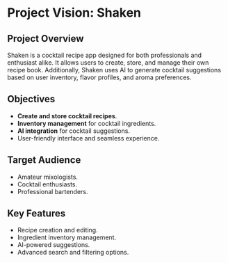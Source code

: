 # Project Vision: Shaken

## Project Overview
Shaken is a cocktail recipe app designed for both professionals and enthusiast alike. It allows users to create, store, and manage their own recipe book. Additionally, Shaken uses AI to generate cocktail suggestions based on user inventory, flavor profiles, and aroma preferences.

## Objectives
- **Create and store cocktail recipes**.
- **Inventory management** for cocktail ingredients.
- **AI integration** for cocktail suggestions.
- User-friendly interface and seamless experience.

## Target Audience
- Amateur mixologists.
- Cocktail enthusiasts.
- Professional bartenders.

## Key Features
- Recipe creation and editing.
- Ingredient inventory management.
- AI-powered suggestions.
- Advanced search and filtering options.

<!--stackedit_data:
eyJoaXN0b3J5IjpbLTIzMTA5NzI4MiwxODg2ODQ1NjU0XX0=
-->